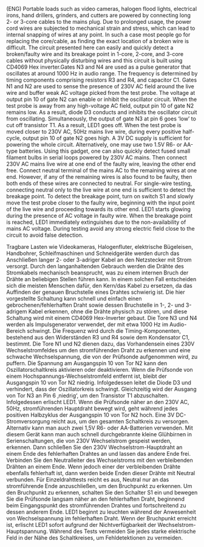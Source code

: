 (ENG) Portable loads such as video cameras, halogen flood lights, electrical irons, hand drillers, grinders, and cutters are powered by connecting long 2- or 3-core cables to the mains plug. Due to prolonged usage, the power cord wires are subjected to mechanical strain and stress, which can lead to internal snapping of wires at any point. In such a case most people go for replacing the core/cable, as finding the exact location of a broken wire is difficult. The circuit presented here can easily and quickly detect a broken/faulty wire and its breakage point in 1-core, 2-core, and 3-core cables without physically disturbing wires and this circuit is built using CD4069 Hex inverter.Gates N3 and N4 are used as a pulse generator that oscillates at around 1000 Hz in audio range. The frequency is determined by timing components comprising resistors R3 and R4, and capacitor C1. Gates N1 and N2 are used to sense the presence of 230V AC field around the live wire and buffer weak AC voltage picked from the test probe. The voltage at output pin 10 of gate N2 can enable or inhibit the oscillator circuit. When the test probe is away from any high-voltage AC field, output pin 10 of gate N2 remains low. As a result, diode D3 conducts and inhibits the oscillator circuit from oscillating. Simultaneously, the output of gate N3 at pin 6 goes ‘low’ to cut off transistor T1. As a result, LED1 goes off. When the test probe is moved closer to 230V AC, 50Hz mains live wire, during every positive half-cycle, output pin 10 of gate N2 goes high. A 3V DC supply is sufficient for powering the whole circuit. Alternatively, one may use two 1.5V R6- or AA-type batteries. Using this gadget, one can also quickly detect fused small filament bulbs in serial loops powered by 230V AC mains. 
Then connect 230V AC mains live wire at one end of the faulty wire, leaving the other end free. Connect neutral terminal of the mains AC to the remaining wires at one end. However, if any of the remaining wires is also found to be faulty, then both ends of these wires are connected to neutral. For single-wire testing, connecting neutral only to the live wire at one end is sufficient to detect the breakage point. To detect the breakage point, turn on switch S1 and slowly move the test probe closer to the faulty wire, beginning with the input point of the live wire and proceeding towards its other end. LED1 starts glowing during the presence of AC voltage in faulty wire. When the breakage point is reached, LED1 immediately extinguishes due to the non-availability of mains AC voltage. During testing avoid any strong electric field close to the circuit to avoid false detection.

Tragbare Lasten wie Videokameras, Halogenfluter, elektrische Bügeleisen, Handbohrer, Schleifmaschinen und Schneidgeräte werden durch das Anschließen langer 2- oder 3-adriger Kabel an den Netzstecker mit Strom versorgt. Durch den langanhaltenden Gebrauch werden die Drähte des Stromkabels mechanisch beansprucht, was zu einem internen Bruch der Drähte an beliebigen Stellen führen kann. In einem solchen Fall entscheiden sich die meisten Menschen dafür, den Kern/das Kabel zu ersetzen, da das Auffinden der genauen Bruchstelle eines Drahtes schwierig ist. Die hier vorgestellte Schaltung kann schnell und einfach einen gebrochenen/fehlerhaften Draht sowie dessen Bruchstelle in 1-, 2- und 3-adrigem Kabel erkennen, ohne die Drähte physisch zu stören, und diese Schaltung wird mit einem CD4069 Hex-Inverter gebaut. Die Tore N3 und N4 werden als Impulsgenerator verwendet, der mit etwa 1000 Hz im Audio-Bereich schwingt. Die Frequenz wird durch die Timing-Komponenten, bestehend aus den Widerständen R3 und R4 sowie dem Kondensator C1, bestimmt. Die Tore N1 und N2 dienen dazu, das Vorhandensein eines 230V Wechselstromfeldes um den stromführenden Draht zu erkennen und eine schwache Wechselspannung, die von der Prüfsonde aufgenommen wird, zu puffern. Die Spannung am Ausgangspin 10 von Tor N2 kann den Oszillatorschaltkreis aktivieren oder deaktivieren. Wenn die Prüfsonde von einem Hochspannungs-Wechselstromfeld entfernt ist, bleibt der Ausgangspin 10 von Tor N2 niedrig. Infolgedessen leitet die Diode D3 und verhindert, dass der Oszillatorkreis schwingt. Gleichzeitig wird der Ausgang von Tor N3 an Pin 6 ‚niedrig‘, um den Transistor T1 abzuschalten. Infolgedessen erlischt LED1. Wenn die Prüfsonde näher an den 230V AC, 50Hz, stromführenden Hauptdraht bewegt wird, geht während jedes positiven Halbzyklus der Ausgangspin 10 von Tor N2 hoch. Eine 3V DC-Stromversorgung reicht aus, um den gesamten Schaltkreis zu versorgen. Alternativ kann man auch zwei 1,5V R6- oder AA-Batterien verwenden. Mit diesem Gerät kann man auch schnell durchgebrannte kleine Glühbirnen in Serienschaltungen, die von 230V Wechselstrom gespeist werden, erkennen. Dann schließen Sie den 230V Wechselstrom-Hauptdraht an einem Ende des fehlerhaften Drahtes an und lassen das andere Ende frei. Verbinden Sie den Neutralleiter des Wechselstroms mit den verbleibenden Drähten an einem Ende. Wenn jedoch einer der verbleibenden Drähte ebenfalls fehlerhaft ist, dann werden beide Enden dieser Drähte mit Neutral verbunden. Für Einzeldrahttests reicht es aus, Neutral nur an das stromführende Ende anzuschließen, um den Bruchpunkt zu erkennen. Um den Bruchpunkt zu erkennen, schalten Sie den Schalter S1 ein und bewegen Sie die Prüfsonde langsam näher an den fehlerhaften Draht, beginnend beim Eingangspunkt des stromführenden Drahtes und fortschreitend zu dessen anderem Ende. LED1 beginnt zu leuchten während der Anwesenheit von Wechselspannung im fehlerhaften Draht. Wenn der Bruchpunkt erreicht ist, erlischt LED1 sofort aufgrund der Nichtverfügbarkeit der Wechselstrom-Hauptspannung. Während des Tests vermeiden Sie jedes starke elektrische Feld in der Nähe des Schaltkreises, um Fehldetektionen zu vermeiden.


